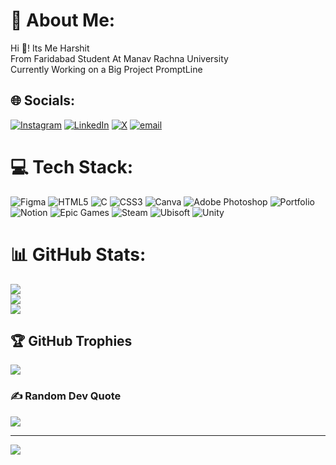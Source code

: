 # 💫 About Me:
Hi 👋! Its Me Harshit<br>From Faridabad Student At Manav Rachna University<br>Currently Working on a Big Project PromptLine


## 🌐 Socials:
[![Instagram](https://img.shields.io/badge/Instagram-%23E4405F.svg?logo=Instagram&logoColor=white)](https://instagram.com/harshitsinghal11) [![LinkedIn](https://img.shields.io/badge/LinkedIn-%230077B5.svg?logo=linkedin&logoColor=white)](https://linkedin.com/in/harshitsinghal11) [![X](https://img.shields.io/badge/X-black.svg?logo=X&logoColor=white)](https://x.com/harshit__1103) [![email](https://img.shields.io/badge/Email-D14836?logo=gmail&logoColor=white)](mailto:singlaharshit1103@gmail.com) 

# 💻 Tech Stack:
![Figma](https://img.shields.io/badge/figma-%23F24E1E.svg?style=for-the-badge&logo=figma&logoColor=white) ![HTML5](https://img.shields.io/badge/html5-%23E34F26.svg?style=for-the-badge&logo=html5&logoColor=white) ![C](https://img.shields.io/badge/c-%2300599C.svg?style=for-the-badge&logo=c&logoColor=white) ![CSS3](https://img.shields.io/badge/css3-%231572B6.svg?style=for-the-badge&logo=css3&logoColor=white) ![Canva](https://img.shields.io/badge/Canva-%2300C4CC.svg?style=for-the-badge&logo=Canva&logoColor=white) ![Adobe Photoshop](https://img.shields.io/badge/adobe%20photoshop-%2331A8FF.svg?style=for-the-badge&logo=adobe%20photoshop&logoColor=white) ![Portfolio](https://img.shields.io/badge/Portfolio-%23000000.svg?style=for-the-badge&logo=firefox&logoColor=#FF7139) ![Notion](https://img.shields.io/badge/Notion-%23000000.svg?style=for-the-badge&logo=notion&logoColor=white) ![Epic Games](https://img.shields.io/badge/epicgames-%23313131.svg?style=for-the-badge&logo=epicgames&logoColor=white) ![Steam](https://img.shields.io/badge/steam-%23000000.svg?style=for-the-badge&logo=steam&logoColor=white) ![Ubisoft](https://img.shields.io/badge/Ubisoft-%23F5F5F5.svg?style=for-the-badge&logo=Ubisoft&logoColor=black) ![Unity](https://img.shields.io/badge/unity-%23000000.svg?style=for-the-badge&logo=unity&logoColor=white)
# 📊 GitHub Stats:
![](https://github-readme-stats.vercel.app/api?username=harshitsinghal11&theme=dark&hide_border=false&include_all_commits=true&count_private=true)<br/>
![](https://nirzak-streak-stats.vercel.app/?user=harshitsinghal11&theme=dark&hide_border=false)<br/>
![](https://github-readme-stats.vercel.app/api/top-langs/?username=harshitsinghal11&theme=dark&hide_border=false&include_all_commits=true&count_private=true&layout=compact)

## 🏆 GitHub Trophies
![](https://github-profile-trophy.vercel.app/?username=harshitsinghal11&theme=dark&no-frame=false&no-bg=false&margin-w=4)

### ✍️ Random Dev Quote
![](https://quotes-github-readme.vercel.app/api?type=horizontal&theme=merko)

---
[![](https://visitcount.itsvg.in/api?id=harshitsinghal11&icon=1&color=3)](https://visitcount.itsvg.in)

<!-- Proudly created with GPRM ( https://gprm.itsvg.in ) -->

